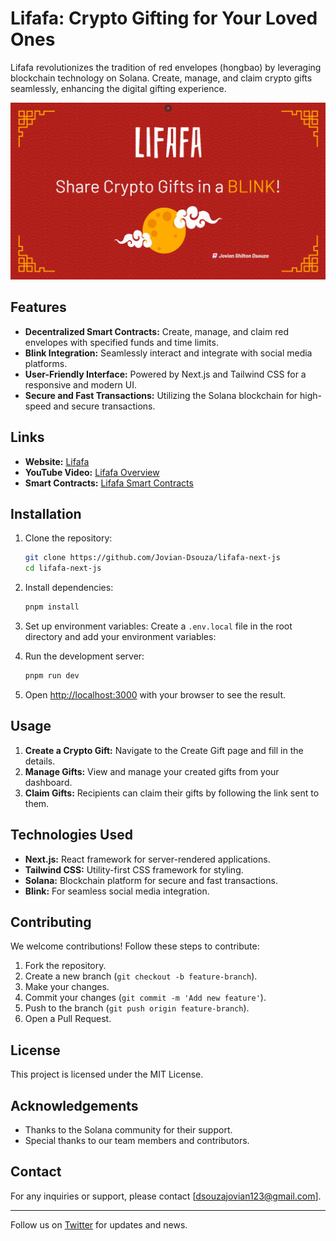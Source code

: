 # Lifafa: Crypto Gifting for Your Loved Ones

Lifafa revolutionizes the tradition of red envelopes (hongbao) by leveraging blockchain technology on Solana. Create, manage, and claim crypto gifts seamlessly, enhancing the digital gifting experience.

![lifafa banner](/images/lifafa_banner.png)

## Features

- **Decentralized Smart Contracts:** Create, manage, and claim red envelopes with specified funds and time limits.
- **Blink Integration:** Seamlessly interact and integrate with social media platforms.
- **User-Friendly Interface:** Powered by Next.js and Tailwind CSS for a responsive and modern UI.
- **Secure and Fast Transactions:** Utilizing the Solana blockchain for high-speed and secure transactions.

## Links

- **Website:** [Lifafa](https://www.lifafa.fun/)
- **YouTube Video:** [Lifafa Overview](https://youtu.be/JEW6im4Qyoc)
- **Smart Contracts:** [Lifafa Smart Contracts](https://solscan.io/account/ExMuFdSFp8GKGcT2TmqzzQQ6BcxxCuEGi5JcbmUBbxfK)


## Installation

1. Clone the repository:
    ```sh
    git clone https://github.com/Jovian-Dsouza/lifafa-next-js
    cd lifafa-next-js
    ```

2. Install dependencies:
    ```sh
    pnpm install
    ```

3. Set up environment variables:
    Create a `.env.local` file in the root directory and add your environment variables:

4. Run the development server:
    ```sh
    pnpm run dev
    ```

5. Open [http://localhost:3000](http://localhost:3000) with your browser to see the result.

## Usage

1. **Create a Crypto Gift:** Navigate to the Create Gift page and fill in the details.
2. **Manage Gifts:** View and manage your created gifts from your dashboard.
3. **Claim Gifts:** Recipients can claim their gifts by following the link sent to them.

## Technologies Used

- **Next.js:** React framework for server-rendered applications.
- **Tailwind CSS:** Utility-first CSS framework for styling.
- **Solana:** Blockchain platform for secure and fast transactions.
- **Blink:** For seamless social media integration.

## Contributing

We welcome contributions! Follow these steps to contribute:

1. Fork the repository.
2. Create a new branch (`git checkout -b feature-branch`).
3. Make your changes.
4. Commit your changes (`git commit -m 'Add new feature'`).
5. Push to the branch (`git push origin feature-branch`).
6. Open a Pull Request.

## License

This project is licensed under the MIT License.

## Acknowledgements

- Thanks to the Solana community for their support.
- Special thanks to our team members and contributors.

## Contact

For any inquiries or support, please contact [dsouzajovian123@gmail.com].

---

Follow us on [Twitter](https://x.com/DsouzaJovian) for updates and news.
